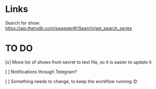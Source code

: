 # Links

Search for show: https://api.thetvdb.com/swagger#!/Search/get_search_series

# TO DO

[x] Move list of shows from secret to text file, so it is easier to update it

[ ] Notifications through Telegram?

[ ] Something needs to change, to keep the workflow running 😊
